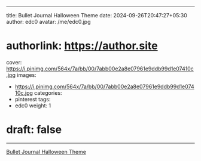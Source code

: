 
---
title: Bullet Journal Halloween Theme 
date: 2024-09-26T20:47:27+05:30
author: edc0
avatar: /me/edc0.jpg
# authorlink: https://author.site
cover: https://i.pinimg.com/564x/7a/bb/00/7abb00e2a8e07961e9ddb99d1e07410c.jpg
images:
   - https://i.pinimg.com/564x/7a/bb/00/7abb00e2a8e07961e9ddb99d1e07410c.jpg
categories:
  - pinterest
tags:
  - edc0
weight: 1
# draft: false
---

<!--more-->

[Bullet Journal Halloween Theme ](https://in.pinterest.com/pin/91901648639752870)

	